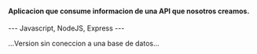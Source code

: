 #### Aplicacion que consume informacion de una API que nosotros creamos.
--- Javascript, NodeJS, Express ---

...Version sin coneccion a una base de datos...